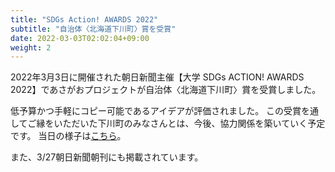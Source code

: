 ```yaml
---
title: "SDGs Action! AWARDS 2022"
subtitle: "自治体〈北海道下川町〉賞を受賞"
date: 2022-03-03T02:02:04+09:00
weight: 2
---
```

2022年3月3日に開催された朝日新聞主催【大学 SDGs ACTION! AWARDS 2022】であさがおプロジェクトが自治体〈北海道下川町〉賞を受賞しました。
<!--more-->

低予算かつ手軽にコピー可能であるアイデアが評価されました。
この受賞を通してご縁をいただいた下川町のみなさんとは、今後、協力関係を築いていく予定です。
当日の様子は[こちら](https://www.asahi.com/sdgs/article/14578642)。

また、3/27朝日新聞朝刊にも掲載されています。

